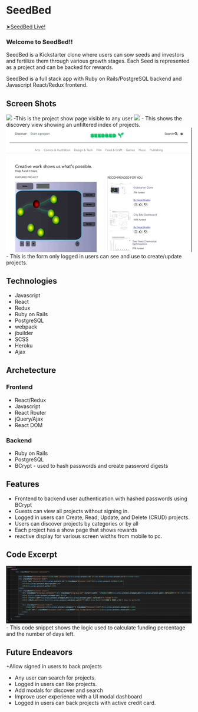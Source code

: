 # SeedBed
<a href="https://seedbed.herokuapp.com/#/"> ➤SeedBed Live!</a></li>

### Welcome to SeedBed!!  

SeedBed is a Kickstarter clone where users can sow seeds and investors and fertilize them through various growth stages.  Each Seed is represented as a project and can be backed for rewards.  

SeedBed is a full stack app with Ruby on Rails/PostgreSQL backend and Javascript React/Redux frontend.

 ## Screen Shots
 <img src="https://github.com/87danielbradley/Seed/blob/main/app/assets/images/Nov-12-2021%2000-46-24.gif?raw=true" />
  -This is the project show page visible to any user
  
  <img src="https://github.com/87danielbradley/Seed/blob/main/app/assets/images/discovery.gif?raw=true" />
  - This shows the discovery view showing an unfiltered index of projects.

  <img src="https://github.com/87danielbradley/Seed/blob/main/app/assets/images/seedbed%20form.gif?raw=true" />
  - This is the form only logged in users can see and use to create/update projects.

## Technologies
  + Javascript
  + React
  + Redux
  + Ruby on Rails
  + PostgreSQL
  + webpack
  + jbuilder
  + SCSS
  + Heroku
  + Ajax

## Archetecture
### Frontend
  + React/Redux
  + Javascript
  + React Router
  + jQuery/Ajax
  + React DOM
    
### Backend
  + Ruby on Rails
  + PostgreSQL
  + BCrypt - used to hash passwords and create password digests

## Features
  + Frontend to backend user authentication with hashed passwords using BCrypt
  + Guests can view all projects without signing in.
  + Logged in users can Create, Read, Update, and Delete (CRUD) projects.
  + Users can discover projects by categories or by all
  + Each project has a show page that shows rewards
  + reactive display for various screen widths from mobile to pc.


 ## Code Excerpt
 <img src="https://github.com/87danielbradley/Seed/blob/main/app/assets/images/codeExample.png?raw=true" />
 - This code snippet shows the logic used to calculate funding percentage and the number of days left.
 



## Future Endeavors

  +Allow signed in users to back projects
  + Any user can search for projects.
  + Logged in users can like projects.
  + Add modals for discover and search
  + Improve user experience with a UI modal dashboard
  + Logged in users can back projects with active credit card.
